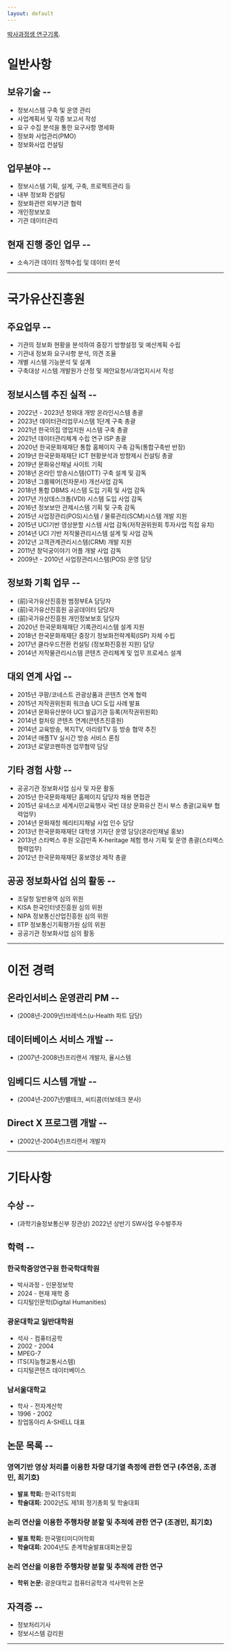 ```yaml
---
layout: default
---
```


[박사과정생 연구기록](./another-page.html).

# 일반사항

## 보유기술 --
* 정보시스템 구축 및 운영 관리
* 사업계획서 및 각종 보고서 작성
* 요구 수집 분석을 통한 요구사항 명세화
* 정보화 사업관리(PMO)
* 정보화사업 컨설팅

## 업무분야 --
* 정보시스템 기획, 설계, 구축, 프로젝트관리 등
* 내부 정보화 컨설팅
* 정보화관련 외부기관 협력
* 개인정보보호
* 기관 데이터관리

## 현재 진행 중인 업무 --
* 소속기관 데이터 정책수립 및 데이터 분석

---

# 국가유산진흥원

## 주요업무 --
* 기관의 정보화 현황을 분석하여 중장기 방향설정 및 예산계획 수립
* 기관내 정보화 요구사항 분석, 의견 조율
* 개별 시스템 기능분석 및 설계
* 구축대상 시스템 개발원가 산정 및 제안요청서/과업지시서 작성

## 정보시스템 추진 실적 --
* 2022년 - 2023년 청와대 개방 온라인시스템 총괄
* 2023년 데이터관리업무시스템 1단계 구축 총괄
* 2021년 한국의집 영업지원 시스템 구축 총괄
* 2021년 데이터관리체계 수립 연구 ISP 총괄
* 2020년 한국문화재재단 통합 홈페이지 구축 감독(통합구축반 반장)
* 2019년 한국문화재재단 ICT 현황분석과 방향제시 컨설팅 총괄
* 2019년 문화유산채널 사이트 기획
* 2018년 온라인 방송시스템(OTT) 구축 설계 및 감독
* 2018년 그룹웨어(전자문서) 개선사업 감독
* 2018년 통합 DBMS 시스템 도입 기획 및 사업 감독
* 2017년 가상데스크톱(VDI) 시스템 도입 사업 감독    
* 2016년 정보보안 관제시스템  기획 및 구축 감독
* 2015년 사업장관리(POS)시스템  / 물류관리(SCM)시스템 개발 지원
* 2015년 UCI기반 영상분할 시스템 사업 감독(저작권위원회 투자사업 직접 유치)
* 2014년 UCI 기반 저작물관리시스템 설계 및 사업 감독
* 2012년 고객관계관리시스템(CRM) 개발 지원
* 2011년 창덕궁이야기 어플 개발 사업 감독
* 2009년 - 2010년 사업장관리시스템(POS) 운영 담당 

## 정보화 기획 업무 --
* (前)국가유산진흥원 범정부EA 담당자 
* (前)국가유산진흥원 공공데이터 담당자 
* (前)국가유산진흥원 개인정보보호 담당자
* 2020년 한국문화재재단 기록관리시스템 설계 지원
* 2018년 한국문화재재단 중장기 정보화전략계획(ISP) 자체 수립
* 2017년 클라우드전환 컨설팅 (정보화진흥원 지원) 담당
* 2014년 저작물관리시스템 콘텐츠 관리체계 및 업무 프로세스 설계

## 대외 연계 사업 --
* 2015년 쿠팡/코네스트 관광상품과 콘텐츠 연계 협력
* 2015년 저작권위원회 워크숍 UCI 도입 사례 발표
* 2014년 문화유산분야 UCI 발급기관 등록(저작권위원회)
* 2014년 컬처링 콘텐츠 연계(콘텐츠진흥원) 
* 2014년 교육방송, 복지TV, 아리랑TV 등 방송 협약 추진 
* 2014년 애플TV 실시간 방송 서비스 론칭
* 2013년 로얄코펜하겐 업무협약 담당

## 기타 경험 사항 --
* 공공기관 정보화사업 심사 및 자문 활동
* 2015년 한국문화재재단 홈페이지 담당자 채용 면접관
* 2015년 유네스코 세계시민교육행사 국빈 대상 문화유산 전시 부스 총괄(교육부 협력업무)
* 2014년 문화재청 헤리티지채널 사업 인수 담당
* 2013년 한국문화재재단 대학생 기자단 운영 담당(온라인채널 홍보)
* 2013년 스타벅스 후원 오감만족 K-heritage 체험 행사 기획 및 운영 총괄(스타벅스 협력업무)
* 2012년 한국문화재재단 홍보영상 제작 총괄

## 공공 정보화사업 심의 활동 --
* 조달청 일반용역 심의 위원
* KISA 한국인터넷진흥원 심의 위원
* NIPA 정보통신산업진흥원 심의 위원
* IITP 정보통신기획평가원 심의 위원
* 공공기관 정보화사업 심의 활동

---

# 이전 경력

## 온라인서비스 운영관리 PM --
* (2008년-2009년)브레넥스(u-Health 파트 담당)

## 데이터베이스 서비스 개발 --
* (2007년-2008년)프리랜서 개발자, 율시스템

## 임베디드 시스템 개발 --
* (2004년-2007년)밸테크, 씨티콤(터보테크 분사)

## Direct X 프로그램 개발 --
* (2002년-2004년)프리랜서 개발자

---

# 기타사항
## 수상 --
* (과학기술정보통신부 장관상) 2022년 상반기 SW사업 우수발주자

## 학력 --
### 한국학중앙연구원 한국학대학원
* 박사과정 - 인문정보학
* 2024 - 현재 재학 중
* 디지털인문학(Digital Humanities)

### 광운대학교 일반대학원
* 석사 - 컴퓨터공학
* 2002 - 2004
* MPEG-7
* ITS(지능형교통시스템)
* 디지털콘텐츠 데이터베이스

### 남서울대학교
* 학사 - 전자계산학
* 1996 - 2002
* 창업동아리 A-SHELL 대표

## 논문 목록 --

### 영역기반 영상 처리를 이용한 차량 대기열 측정에 관한 연구 (추연웅, 조경민, 최기호)
- **발표 학회:** 한국ITS학회  
- **학술대회:** 2002년도 제1회 정기총회 및 학술대회  

### 논리 연산을 이용한 주행차량 분할 및 추적에 관한 연구 (조경민, 최기호)
- **발표 학회:** 한국멀티미디어학회  
- **학술대회:** 2004년도 춘계학술발표대회논문집  

### 논리 연산을 이용한 주행차량 분할 및 추적에 관한 연구
- **학위 논문:** 광운대학교 컴퓨터공학과 석사학위 논문  

## 자격증 --
* 정보처리기사
* 정보시스템 감리원

---